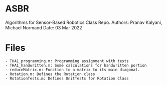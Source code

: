 # ASBR
Algorithms for Sensor-Based Robotics Class Repo.
Authors: Pranav Kalyani, Michael Normand
Date: 03 Mar 2022

# Files
    - THA1_programming.m: Programming assignment with tests
    - THA1_handwritten.m: Some calculations for handwritten portion
    - reduceMatrix.m: Function to a matrix to its main diagonal.
    - Rotation.m: Defines the Rotation class
    - RotationTests.m: Defines UnitTests for Rotation Class
